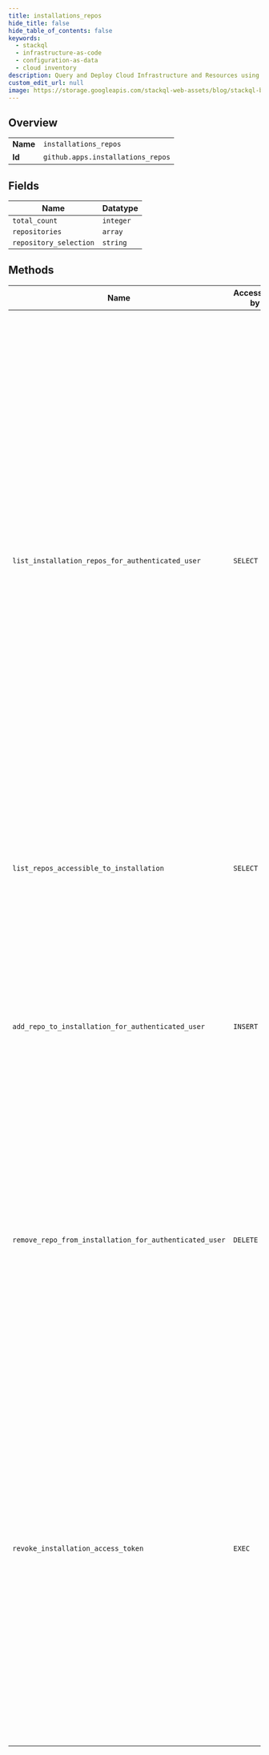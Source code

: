 ```yaml
---
title: installations_repos
hide_title: false
hide_table_of_contents: false
keywords:
  - stackql
  - infrastructure-as-code
  - configuration-as-data
  - cloud inventory
description: Query and Deploy Cloud Infrastructure and Resources using SQL
custom_edit_url: null
image: https://storage.googleapis.com/stackql-web-assets/blog/stackql-blog-post-featured-image.png
---
```

  
    

## Overview
<table><tbody>
<tr><td><b>Name</b></td><td><code>installations_repos</code></td></tr>
<tr><td><b>Id</b></td><td><code>github.apps.installations_repos</code></td></tr>
</tbody></table>

## Fields
| Name | Datatype |
| ---- | -------- |
| `total_count` | `integer` |
| `repositories` | `array` |
| `repository_selection` | `string` |
## Methods
| Name | Accessible by | Required Params | Description |
| ---- | ------------- | --------------- | ----------- |
| `list_installation_repos_for_authenticated_user` | `SELECT` | `installation_id` | List repositories that the authenticated user has explicit permission (`:read`, `:write`, or `:admin`) to access for an installation.<br /><br />The authenticated user has explicit permission to access repositories they own, repositories where they are a collaborator, and repositories that they can access through an organization membership.<br /><br />You must use a [user-to-server OAuth access token](https://docs.github.com/apps/building-github-apps/identifying-and-authorizing-users-for-github-apps/#identifying-users-on-your-site), created for a user who has authorized your GitHub App, to access this endpoint.<br /><br />The access the user has to each repository is included in the hash under the `permissions` key. |
| `list_repos_accessible_to_installation` | `SELECT` |  | List repositories that an app installation can access.<br /><br />You must use an [installation access token](https://docs.github.com/apps/building-github-apps/authenticating-with-github-apps/#authenticating-as-an-installation) to access this endpoint. |
| `add_repo_to_installation_for_authenticated_user` | `INSERT` | `installation_id, repository_id` | Add a single repository to an installation. The authenticated user must have admin access to the repository.<br /><br />You must use a personal access token (which you can create via the [command line](https://docs.github.com/github/authenticating-to-github/creating-a-personal-access-token) or [Basic Authentication](https://docs.github.com/rest/overview/other-authentication-methods#basic-authentication)) to access this endpoint. |
| `remove_repo_from_installation_for_authenticated_user` | `DELETE` | `installation_id, repository_id` | Remove a single repository from an installation. The authenticated user must have admin access to the repository.<br /><br />You must use a personal access token (which you can create via the [command line](https://docs.github.com/github/authenticating-to-github/creating-a-personal-access-token) or [Basic Authentication](https://docs.github.com/rest/overview/other-authentication-methods#basic-authentication)) to access this endpoint. |
| `revoke_installation_access_token` | `EXEC` |  | Revokes the installation token you're using to authenticate as an installation and access this endpoint.<br /><br />Once an installation token is revoked, the token is invalidated and cannot be used. Other endpoints that require the revoked installation token must have a new installation token to work. You can create a new token using the "[Create an installation access token for an app](https://docs.github.com/rest/reference/apps#create-an-installation-access-token-for-an-app)" endpoint.<br /><br />You must use an [installation access token](https://docs.github.com/apps/building-github-apps/authenticating-with-github-apps/#authenticating-as-an-installation) to access this endpoint. |
